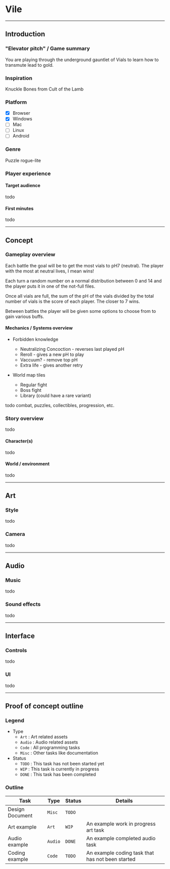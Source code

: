 # Vile

------------------------------------------------------------------------------------------------------------------------

## Introduction

### "Elevator pitch" / Game summary

You are playing through the underground gauntlet of Vials to learn how to transmute lead to gold.

### Inspiration

Knuckle Bones from Cult of the Lamb

### Platform

- [x] Browser
- [x] Windows
- [ ] Mac
- [ ] Linux
- [ ] Android

### Genre

Puzzle rogue-lite

### Player experience

#### Target audience

todo

#### First minutes

todo

------------------------------------------------------------------------------------------------------------------------

## Concept

### Gameplay overview

Each battle the goal will be to get the most vials to pH7 (neutral). The player with the most at neutral lives, I mean
wins!

Each turn a random number on a normal distribution between 0 and 14 and the player puts it in one of the not-full files.

Once all vials are full, the sum of the pH of the vials divided by the total number of vials is the score of each player.
The closer to 7 wins.

Between battles the player will be given some options to choose from to gain various buffs.

#### Mechanics / Systems overview


* Forbidden knowledge
    * Neutralizing Concoction - reverses last played pH
    * Reroll - gives a new pH to play
    * Vaccuum? - remove top pH
    * Extra life - gives another retry

* World map tiles
    * Regular fight
    * Boss fight
    * Library (could have a rare variant)



todo combat, puzzles, collectibles, progression, etc.

### Story overview

todo

#### Character(s)

todo

#### World / environment

todo

------------------------------------------------------------------------------------------------------------------------

## Art

### Style

todo

### Camera

todo

------------------------------------------------------------------------------------------------------------------------

## Audio

### Music

todo

### Sound effects

todo

------------------------------------------------------------------------------------------------------------------------

## Interface

### Controls

todo

### UI

todo

------------------------------------------------------------------------------------------------------------------------

## Proof of concept outline

### Legend

* Type
    * `Art`   : Art related assets
    * `Audio` : Audio related assets
    * `Code`  : All programming tasks
    * `Misc`  : Other tasks like documentation
* Status
    * `TODO`  : This task has not been started yet
    * `WIP`   : This task is currently in progress
    * `DONE`  : This task has been completed

### Outline

| Task            | Type    | Status | Details                                          |
|-----------------|---------|--------|--------------------------------------------------|
| Design Document | `Misc`  | `TODO` |                                                  |
| Art example     | `Art`   | `WIP`  | An example work in progress art task             |
| Audio example   | `Audio` | `DONE` | An example completed audio task                  |
| Coding example  | `Code`  | `TODO` | An example coding task that has not been started |
